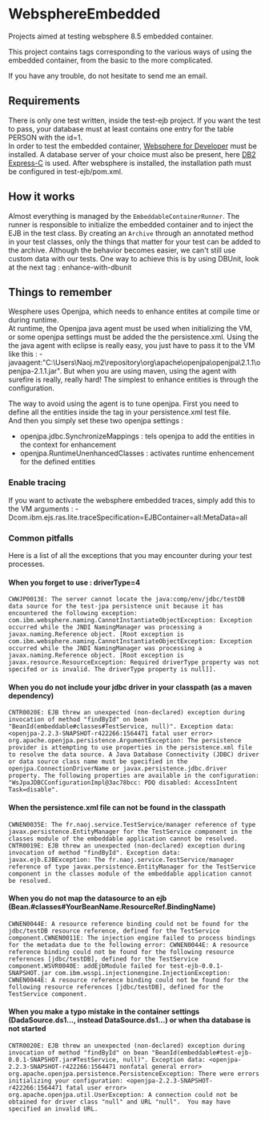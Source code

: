 WebsphereEmbedded
=================

Projects aimed at testing websphere 8.5 embedded container.   

This project contains tags corresponding to the various ways of using the embedded container, from
the basic to the more complicated.

If you have any trouble, do not hesitate to send me an email.

## Requirements
There is only one test written, inside the test-ejb project. If you want the test to pass, your 
database must at least contains one entry for the table PERSON with the id=1.   
In order to test the embedded container, [Websphere for Developer](http://www.ibm.com/developerworks/downloads/ws/wasdevelopers/) 
must be installed. A database server of your choice must also be present, here [DB2 Express-C](http://www-01.ibm.com/software/data/db2/express-c/download.html) is used.
After websphere is installed, the installation path must be configured in test-ejb/pom.xml.   

## How it works
Almost everything is managed by the `EmbeddableContainerRunner`. The runner is responsible to
initialize the embedded container and to inject the EJB in the test class. By creating an `Archive`
through an annotated method in your test classes, only the things that matter for your test can be
added to the archive. 
Although the behavior becomes easier, we can't still use custom data with our tests. One way to achieve this
is by using DBUnit, look at the next tag : enhance-with-dbunit

## Things to remember   
Wesphere uses Openjpa, which needs to enhance entites at compile time or during runtime.   
At runtime, the Openjpa java agent must be used when initializing the VM, or some openjpa settings
must be added the the persistence.xml. Using the the java agent with eclipse is really easy, you just have
to pass it to the VM like this : -javaagent:"C:\Users\Naoj\.m2\repository\org\apache\openjpa\openjpa\2.1.1\openjpa-2.1.1.jar".
But when you are using maven, using the agent with surefire is really, really hard! The simplest to enhance
entities is through the configuration. 

The way to avoid using the agent is to tune openjpa. First you need to define all the entities 
inside the <class> tag in your persistence.xml test file.   
And then you simply set these two openjpa settings :
* openjpa.jdbc.SynchronizeMappings : tels openjpa to add the entities in the context for enhancement
* openjpa.RuntimeUnenhancedClasses : activates runtime enhencement for the defined entities

### Enable tracing
If you want to activate the websphere embedded traces, simply add this to the VM arguments : -Dcom.ibm.ejs.ras.lite.traceSpecification=EJBContainer=all:MetaData=all

### Common pitfalls
Here is a list of all the exceptions that you may encounter during your test processes.

#### When you forget to use : driverType=4
`CWWJP0013E: The server cannot locate the java:comp/env/jdbc/testDB data source for the test-jpa persistence unit because it has encountered the following exception: com.ibm.websphere.naming.CannotInstantiateObjectException: Exception occurred while the JNDI NamingManager was processing a javax.naming.Reference object. [Root exception is com.ibm.websphere.naming.CannotInstantiateObjectException: Exception occurred while the JNDI NamingManager was processing a javax.naming.Reference object. [Root exception is javax.resource.ResourceException: Required driverType property was not specifed or is invalid. The driverType property is null]].`

#### When you do not include your jdbc driver in your classpath (as a maven dependency)
`CNTR0020E: EJB threw an unexpected (non-declared) exception during invocation of method "findById" on bean "BeanId(embeddable#classes#TestService, null)". Exception data: <openjpa-2.2.3-SNAPSHOT-r422266:1564471 fatal user error> org.apache.openjpa.persistence.ArgumentException: The persistence provider is attempting to use properties in the persistence.xml file to resolve the data source. A Java Database Connectivity (JDBC) driver or data source class name must be specified in the openjpa.ConnectionDriverName or javax.persistence.jdbc.driver property. The following properties are available in the configuration: "WsJpaJDBCConfigurationImpl@3ac78bcc: PDQ disabled: AccessIntent Task=disable".`

#### When the persistence.xml file can not be found in the classpath
`CWNEN0035E: The fr.naoj.service.TestService/manager reference of type javax.persistence.EntityManager for the TestService component in the classes module of the embeddable application cannot be resolved. CNTR0019E: EJB threw an unexpected (non-declared) exception during invocation of method "findById". Exception data: javax.ejb.EJBException: The fr.naoj.service.TestService/manager reference of type javax.persistence.EntityManager for the TestService component in the classes module of the embeddable application cannot be resolved.`

#### When you do not map the datasource to an ejb (Bean.#classes#YourBeanName.ResourceRef.BindingName)
`CWNEN0044E: A resource reference binding could not be found for the jdbc/testDB resource reference, defined for the TestService component.CWNEN0011E: The injection engine failed to process bindings for the metadata due to the following error: CWNEN0044E: A resource reference binding could not be found for the following resource references [jdbc/testDB], defined for the TestService component.WSVR0040E: addEjbModule failed for test-ejb-0.0.1-SNAPSHOT.jar com.ibm.wsspi.injectionengine.InjectionException: CWNEN0044E: A resource reference binding could not be found for the following resource references [jdbc/testDB], defined for the TestService component.`

#### When you make a typo mistake in the container settings (DadaSource.ds1..., instead DataSource.ds1...) or when tha database is not started
`CNTR0020E: EJB threw an unexpected (non-declared) exception during invocation of method "findById" on bean "BeanId(embeddable#test-ejb-0.0.1-SNAPSHOT.jar#TestService, null)". Exception data: <openjpa-2.2.3-SNAPSHOT-r422266:1564471 nonfatal general error> org.apache.openjpa.persistence.PersistenceException: There were errors initializing your configuration: <openjpa-2.2.3-SNAPSHOT-r422266:1564471 fatal user error> org.apache.openjpa.util.UserException: A connection could not be obtained for driver class "null" and URL "null".  You may have specified an invalid URL.`
